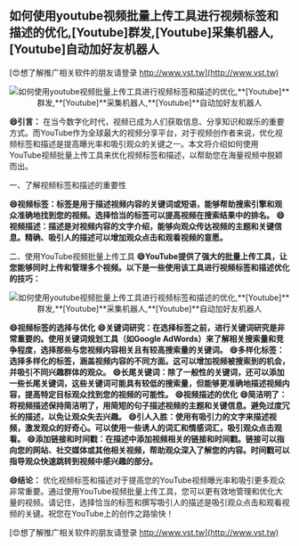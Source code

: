 ## **如何使用youtube视频批量上传工具进行视频标签和描述的优化,**[Youtube]**群发,**[Youtube]**采集机器人,**[Youtube]**自动加好友机器人**

[😍想了解推广相关软件的朋友请登录 http://www.vst.tw](http://www.vst.tw)

 <center><img src="https://vst.tw/MP4/tuiguang/png/7.png" alt="如何使用youtube视频批量上传工具进行视频标签和描述的优化,**[Youtube]**群发,**[Youtube]**采集机器人,**[Youtube]**自动加好友机器人"></center>

**😄引言：**
在当今数字化时代，视频已成为人们获取信息、分享知识和娱乐的重要方式。而YouTube作为全球最大的视频分享平台，对于视频创作者来说，优化视频标签和描述是提高曝光率和吸引观众的关键之一。本文将介绍如何使用YouTube视频批量上传工具来优化视频标签和描述，以帮助您在海量视频中脱颖而出。

一、了解视频标签和描述的重要性

**😄视频标签：标签是用于描述视频内容的关键词或短语，能够帮助搜索引擎和观众准确地找到您的视频。选择恰当的标签可以提高视频在搜索结果中的排名。**
**😄视频描述：描述是对视频内容的文字介绍，能够向观众传达视频的主题和关键信息。精确、吸引人的描述可以增加观众点击和观看视频的意愿。**

二、使用YouTube视频批量上传工具
**😄YouTube提供了强大的批量上传工具，让您能够同时上传和管理多个视频。以下是一些使用该工具进行视频标签和描述优化的技巧：**

 <center><img src="https://vst.tw/MP4/tuiguang/png/8.png" alt="如何使用youtube视频批量上传工具进行视频标签和描述的优化,**[Youtube]**群发,**[Youtube]**采集机器人,**[Youtube]**自动加好友机器人"></center>

**😄视频标签的选择与优化**
**😄关键词研究：在选择标签之前，进行关键词研究是非常重要的。使用关键词规划工具（如Google AdWords）来了解相关搜索量和竞争程度，选择那些与您视频内容相关且有较高搜索量的关键词。**
**😄多样化标签：选择多样化的标签，涵盖视频内容的不同方面。这可以增加视频被搜索到的机会，并吸引不同兴趣群体的观众。**
**😄长尾关键词：除了一般性的关键词，还可以添加一些长尾关键词，这些关键词可能具有较低的搜索量，但能够更准确地描述视频内容，提高特定目标观众找到您的视频的可能性。**
**😄视频描述的优化**
**😄简洁明了：将视频描述保持简洁明了，用简短的句子描述视频的主题和关键信息。避免过度冗长的描述，以免让观众失去兴趣。**
**😄引人入胜：使用有吸引力的文字来描述视频，激发观众的好奇心。可以使用一些诱人的词汇和情感词汇，吸引观众点击观看。**
**😄添加链接和时间戳：在描述中添加视频相关的链接和时间戳。链接可以指向您的网站、社交媒体或其他相关视频，帮助观众深入了解您的内容。时间戳可以指导观众快速跳转到视频中感兴趣的部分。**

**😄结论：**
优化视频标签和描述对于提高您的YouTube视频曝光率和吸引更多观众非常重要。通过使用YouTube视频批量上传工具，您可以更有效地管理和优化大量的视频。请记住，选择恰当的标签和撰写吸引人的描述是吸引观众点击和观看视频的关键。祝您在YouTube上的创作之路愉快！

[😍想了解推广相关软件的朋友请登录 http://www.vst.tw](http://www.vst.tw)



